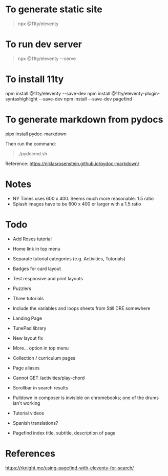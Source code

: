 # To generate static site
> npx @11ty/eleventy

# To run dev server
> npx @11ty/eleventy --serve

# To install 11ty
npm install @11ty/eleventy --save-dev
npm install @11ty/eleventy-plugin-syntaxhighlight --save-dev
npm install --save-dev pagefind

# To generate markdown from pydocs
pipx install pydoc-markdown

Then run the command:
> ./pydocmd.sh

Reference: https://niklasrosenstein.github.io/pydoc-markdown/


# Notes
* NY Times uses 600 x 400. Seems much more reasonable. 1.5 ratio
* Splash images have to be 600 x 400 or larger with a 1.5 ratio

# Todo
* Add Roses tutorial
* Home link in top menu
* Separate tutorial categories (e.g. Activities, Tutorials)
* Badges for card layout
* Test responsive and print layouts
* Puzzlers
* Three tutorials
* Include the variables and loops sheets from Still DRE somewhere
* Landing Page
* TunePad library
* New layout fix
* More... option in top menu
* Collection / curriculum pages
* Page aliases
* Cannot GET /activities/play-chord
* Scrollbar in search results
* Pulldown in composer is invisible on chromebooks; one of the drums isn't working
* Tutorial videos

* Spanish translations?
* Pagefind index title, subtitle, description of page

# References
https://rknight.me/using-pagefind-with-eleventy-for-search/